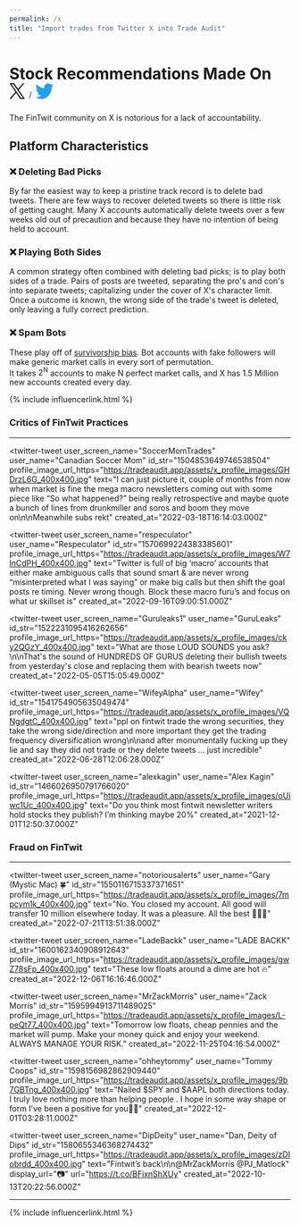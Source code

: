 ```yaml
---
permalink: /x
title: "Import trades from Twitter X into Trade Audit"
---
```

<h1 class="display-5 fw-bold mb-4 mt-5 text-center">Stock Recommendations Made On<br>
<img src="/assets/integrations/x.svg" style="height:1em;" alt="Twitter X logo">
<span style="font-size:14px;vertical-align:middle;color:#657786">/</span>
<img src="/assets/integrations/twitter-logo.svg" style="height:1em;" alt="Twitter X logo">
</h1>

<div class="text-center lead">
The <span class="fst-italic">FinTwit</span> community on X is notorious for a lack of accountability.
</div>

<h2 class="display-6 fw-bold mb-4 mt-5 text-center">Platform Characteristics</h2>

<article class="facts">
    <section>
      <h3>❌ Deleting Bad Picks</h3>
      <p>
        By far the easiest way to keep a pristine track record is to delete bad tweets. There are few ways to recover deleted tweets
         so there is little risk of getting caught. Many X accounts automatically delete tweets over a few weeks old out of
        precaution and because they have no intention of being held to account.
      </p>
    </section>
    <section>
      <h3>❌ Playing Both Sides</h3>
      <p>
        A common strategy often combined with <span class="fw-bold">deleting bad picks</span>; is to play both sides of a trade. Pairs of posts are
        tweeted, separating the pro's and con's into separate tweets; capitalizing under the cover of X's character limit.
        Once a outcome is known, the wrong side of the trade's tweet is deleted, only leaving a fully correct prediction.
      </p>
    </section>
    <section>
      <h3>❌ Spam Bots</h3>
      <p>
        These play off of <a href="https://en.wikipedia.org/wiki/Survivorship_bias" target="_blank">survivorship bias</a>. Bot accounts
         with fake followers will make generic market calls in every sort of permutation.<br>
        It takes <span class="fw-bold">2<sup>N</sup></span> accounts to make <span class="fw-bold">N perfect market calls</span>,
        and X has 1.5 Million new accounts created every day.
      </p>
    </section>
</article>

{% include influencerlink.html %}

<h3 class="display-6 text-center mt-5">Critics of FinTwit Practices</h3>
<hr style="margin-top: 0;" class="mb-5">

<script type="module">
import {LitElement, html, svg, css} from '{{ site.litCoreJs }}';

export class TwitterTweet extends LitElement {
  //Populate using https://cdn.syndication.twimg.com/tweet-result?id=[id_str]&lang=en
  static properties = {
    user_name: { type: String },
    user_screen_name: { type: String },
    profile_image_url_https: { type: String },
    verified: { type: Boolean },
    id_str: { type: String },
    text: { type: String },
    display_url: { type: String },
    url: { type: String },
    created_at: { type: String },
  };
  
  static styles = css`
    * {
      font-family: -apple-system, BlinkMacSystemFont, "Segoe UI", Roboto, Oxygen-Sans, Ubuntu, Cantarell, "Helvetica Neue", sans-serif;
    }

    #container {
      border-radius: 8px;
      overflow: hidden;
      border: 1px solid;
      margin-bottom: 2em;
      background-color: #fff;
    }
    
    @media only screen and (min-width: 1400px) {
      #container {
        width: 600px;
      }
    }

    #retweet {
      font-size: 0.75em;
      padding: 0 0 8px 44px;
      color: #657786;
    }

    #retweet a {
      color: #657786;
    }

    #retweet svg {
      width: 14px;
      height: 14px;
      vertical-align: middle;
      margin-bottom: 2px;
    }

    #content {
      padding: 24px 24px 20px 24px;
    }

    #profile-image {
      padding-right: 16px;
    }

    #profile-image img {
      border-radius: 50%;
      width: 48px;
      height: 48px;
    }

    #names {
      overflow: hidden;
    }

    #name {
      overflow: hidden;
      text-overflow: ellipsis;
      white-space: nowrap;
      padding-right: 4px;
      font-size: 24px;
      font-weight: bold;
      line-height: 24px;
    }

    #media img, #media video {
      width: 100%;
      max-height: 400px;
      object-fit: cover;
      object-position: center;
    }

    #header {
      display: flex;
      justify-content: space-between;
    }

    #header-content {
      display: flex;
      overflow: hidden;
    }

    #text {
      margin-top: 16px;
      margin-bottom: 24px;
      font-size: 1.5em;
      line-height: 32px;
      letter-spacing: .01em;
      overflow-wrap: break-word;
    }

    #footer {
      display: flex;
      justify-content: space-between;
    }

    #footer #link {
      display: block;
      line-height: 30px;
    }

    #names {
      display: inline-flex;
      flex-direction: column;
    }

    #actions a {
      padding-right: 16px;
    }

    .icon {
      width: 20px;
      height: 20px;
    }

    a {
      color: var(--twitter-status-link-color);
      text-decoration: none;
      outline: 0;
    }

    a:visited {
      color: var(--twitter-status-link-color);
      text-decoration: none;
      outline: 0;
    }

    #actions svg {
      width: 30px;
      height: 30px;
    }

    #names svg {
      width: 18px;
      height: 18px;
    }

    #logo svg {
      width: 50px;
      height: 50px;
    }
  `;
  
  
  render() {
    
    function parseNewlines(body){
      const index = body.indexOf("\\n");
      if(index == -1) return body;
      else return html`${body.substring(0,index)}<br>${parseNewlines(body.substring(index + 2))}`;
    }
    
    function minUrl(url){
      var ret = url;
      if(ret.startsWith("https://")) ret = ret.substring(8);
      if(ret.startsWith("www.")) ret = ret.substring(4);
      if(ret.length > 22) ret = ret.substring(0,22) + "…";
      return ret;
    }
    
    const date = new Date(this.created_at);
    return html`
      <div id="container">
        <div id="content">
          <div id="header">
            <a id="header-content" target="_blank" rel="noopener" href="https://twitter.com/${ this.user_screen_name }">
              <span id="profile-image"><img src="${ this.profile_image_url_https }" alt="${ this.user_name }'s avatar'"></span>
              <span id="names">
                <span id="name">${ this.user_name }
                  ${ this.verified ? html`
                    <svg xmlns="http://www.w3.org/2000/svg" viewBox="0 0 64 72" class="verified"><path fill="none" d="M0 0h64v72H0z"></path><path fill="#1da1f2" d="M3 37.315c0 4.125 2.162 7.726 5.363 9.624-.056.467-.09.937-.09 1.42 0 6.103 4.72 11.045 10.546 11.045 1.295 0 2.542-.234 3.687-.686C24.22 62.4 27.827 64.93 32 64.93c4.174 0 7.782-2.53 9.49-6.213 1.148.45 2.39.685 3.69.685 5.826 0 10.546-4.94 10.546-11.045 0-.483-.037-.953-.093-1.42C58.83 45.04 61 41.44 61 37.314c0-4.37-2.42-8.15-5.933-9.946.427-1.203.658-2.5.658-3.865 0-6.104-4.72-11.045-10.545-11.045-1.302 0-2.543.232-3.69.688-1.707-3.685-5.315-6.216-9.49-6.216-4.173 0-7.778 2.53-9.492 6.216-1.146-.455-2.393-.688-3.688-.688-5.827 0-10.545 4.94-10.545 11.045 0 1.364.23 2.662.656 3.864C5.42 29.163 3 32.944 3 37.314z"></path><path fill="#FFF" d="M17.87 39.08l7.015 6.978c.585.582 1.35.873 2.116.873.77 0 1.542-.294 2.127-.883.344-.346 15.98-15.974 15.98-15.974 1.172-1.172 1.172-3.07 0-4.243-1.17-1.17-3.07-1.172-4.242 0l-13.87 13.863-4.892-4.868c-1.174-1.168-3.074-1.164-4.242.01-1.168 1.176-1.163 3.075.01 4.244z"></path></svg>
                   ` : null }
                </span>
                <span style="color:gray;font-size:0.9em;margin-top:-2px;">@${ this.user_screen_name }</span>
              </span>
            </a>
            <div id="logo">
              <a target="_blank" rel="noopener" href="https://twitter.com/${ this.user_screen_name }/status/${ this.id_str }">
                <!-- --><svg id="Logo_FIXED" data-name="Logo — FIXED" xmlns="http://www.w3.org/2000/svg" viewBox="0 0 400 400"><defs><style>.cls-1{fill:none;}.cls-2{fill:#1da1f2;}</style></defs><title>Twitter_Logo_Blue</title><rect class="cls-1" width="400" height="400"></rect><path class="cls-2" d="M153.62,301.59c94.34,0,145.94-78.16,145.94-145.94,0-2.22,0-4.43-.15-6.63A104.36,104.36,0,0,0,325,122.47a102.38,102.38,0,0,1-29.46,8.07,51.47,51.47,0,0,0,22.55-28.37,102.79,102.79,0,0,1-32.57,12.45,51.34,51.34,0,0,0-87.41,46.78A145.62,145.62,0,0,1,92.4,107.81a51.33,51.33,0,0,0,15.88,68.47A50.91,50.91,0,0,1,85,169.86c0,.21,0,.43,0,.65a51.31,51.31,0,0,0,41.15,50.28,51.21,51.21,0,0,1-23.16.88,51.35,51.35,0,0,0,47.92,35.62,102.92,102.92,0,0,1-63.7,22A104.41,104.41,0,0,1,75,278.55a145.21,145.21,0,0,0,78.62,23"></path></svg>
              </a>
            </div>
          </div>
          <div id="text">
            ${ parseNewlines(this.text) }
            ${ this.display_url ? html`<a style="color:#1DA1F2;" href="${this.url}" title="${this.display_url}" target="_blank">${ minUrl(this.display_url) }</a><br>` : null }
          </div>
          <div id="footer">
            <div id="actions">
              <a target="_blank" rel="noopener" title="reply" href="https://twitter.com/intent/tweet?in_reply_to=${ this.id_str }">
                <svg xmlns="http://www.w3.org/2000/svg" width="24" height="24" viewBox="0 0 24 24"><path class="icon" fill="#657786" d="M14.046 2.242l-4.148-.01h-.002c-4.374 0-7.8 3.427-7.8 7.802 0 4.098 3.186 7.206 7.465 7.37v3.828c0 .108.045.286.12.403.143.225.385.347.633.347.138 0 .277-.038.402-.118.264-.168 6.473-4.14 8.088-5.506 1.902-1.61 3.04-3.97 3.043-6.312v-.017c-.006-4.368-3.43-7.788-7.8-7.79zm3.787 12.972c-1.134.96-4.862 3.405-6.772 4.643V16.67c0-.414-.334-.75-.75-.75h-.395c-3.66 0-6.318-2.476-6.318-5.886 0-3.534 2.768-6.302 6.3-6.302l4.147.01h.002c3.532 0 6.3 2.766 6.302 6.296-.003 1.91-.942 3.844-2.514 5.176z"></path></svg>
              </a>
              <a target="_blank" rel="noopener" title="retweet" href="https://twitter.com/intent/retweet?tweet_id=${ this.id_str }">
                <svg xmlns="http://www.w3.org/2000/svg" width="24" height="24" viewBox="0 0 24 24"><path fill="#657786" d="M23.77 15.67c-.292-.293-.767-.293-1.06 0l-2.22 2.22V7.65c0-2.068-1.683-3.75-3.75-3.75h-5.85c-.414 0-.75.336-.75.75s.336.75.75.75h5.85c1.24 0 2.25 1.01 2.25 2.25v10.24l-2.22-2.22c-.293-.293-.768-.293-1.06 0s-.294.768 0 1.06l3.5 3.5c.145.147.337.22.53.22s.383-.072.53-.22l3.5-3.5c.294-.292.294-.767 0-1.06zm-10.66 3.28H7.26c-1.24 0-2.25-1.01-2.25-2.25V6.46l2.22 2.22c.148.147.34.22.532.22s.384-.073.53-.22c.293-.293.293-.768 0-1.06l-3.5-3.5c-.293-.294-.768-.294-1.06 0l-3.5 3.5c-.294.292-.294.767 0 1.06s.767.293 1.06 0l2.22-2.22V16.7c0 2.068 1.683 3.75 3.75 3.75h5.85c.414 0 .75-.336.75-.75s-.337-.75-.75-.75z"></path></svg>
              </a>
              <a target="_blank" rel="noopener" title="like" href="https://twitter.com/intent/like?tweet_id=${ this.id_str }">
                <svg xmlns="http://www.w3.org/2000/svg" width="24" height="24" viewBox="0 0 24 24"><path fill="#657786" d="M12 21.638h-.014C9.403 21.59 1.95 14.856 1.95 8.478c0-3.064 2.525-5.754 5.403-5.754 2.29 0 3.83 1.58 4.646 2.73.813-1.148 2.353-2.73 4.644-2.73 2.88 0 5.404 2.69 5.404 5.755 0 6.375-7.454 13.11-10.037 13.156H12zM7.354 4.225c-2.08 0-3.903 1.988-3.903 4.255 0 5.74 7.035 11.596 8.55 11.658 1.52-.062 8.55-5.917 8.55-11.658 0-2.267-1.822-4.255-3.902-4.255-2.528 0-3.94 2.936-3.952 2.965-.23.562-1.156.562-1.387 0-.015-.03-1.426-2.965-3.955-2.965z"></path></svg>
              </a>
            </div>
            <div id="link">
              <a target="_blank" rel="noopener" href="https://twitter.com/${ this.user_screen_name }/status/${ this.id_str }">
                ${ date.toLocaleTimeString(undefined, { timeStyle: 'short' }) } · ${ date.toLocaleDateString(undefined, { dateStyle: 'medium' }) }
              </a>
            </div>
          </div>
        </div>
      </div>
    `;
  }
}
customElements.define('twitter-tweet', TwitterTweet);
</script>

<style>
  @media only screen and (min-width: 1400px) {
    .masonry {
      columns: 600px;
      column-gap: 1rem;
    }
  }
</style>

<div class="masonry">
  <!-- https://cdn.syndication.twimg.com/tweet-result?id=463440424141459456 -->
  <twitter-tweet 
    user_screen_name="RudyHavenstein"
    user_name="Rudy Havenstein"
    id_str="1586061354271526912"
    profile_image_url_https="https://tradeaudit.app/assets/x_profile_images/et3kkNBx_400x400.jpg"
    text="Fintwit really is a delusional place."
    created_at="2022-10-28T18:24:29.000Z"
  ></twitter-tweet>
  
  <twitter-tweet 
    user_screen_name="SoccerMomTrades"
    user_name="Canadian Soccer Mom"
    id_str="1504853649746538504"
    profile_image_url_https="https://tradeaudit.app/assets/x_profile_images/GHDrzL6G_400x400.jpg"
    text="I can just picture it, couple of months from now when market is fine the mega macro newsletters coming out with some piece like “So what happened?” being really retrospective and maybe quote a bunch of lines from drunkmiller and soros and boom they move on\n\nMeanwhile subs rekt"
    created_at="2022-03-18T16:14:03.000Z"
  ></twitter-tweet>
  
  <twitter-tweet 
    user_screen_name="respeculator"
    user_name="Respeculator"
    id_str="1570699224383385601"
    profile_image_url_https="https://tradeaudit.app/assets/x_profile_images/W7lnCdPH_400x400.jpg"
    text="Twitter is full of big ‘macro’ accounts that either make ambiguous calls that sound smart &amp; are never wrong “misinterpreted what I was saying” or make big calls but then shift the goal posts re timing. Never wrong though. Block these macro furu’s and focus on what ur skillset is"
    created_at="2022-09-16T09:00:51.000Z"
  ></twitter-tweet>
  
  <div></div>
  
  <twitter-tweet 
    user_screen_name="Guruleaks1"
    user_name="GuruLeaks"
    id_str="1522231095416262656"
    profile_image_url_https="https://tradeaudit.app/assets/x_profile_images/cky2QGzY_400x400.jpg"
    text="What are those LOUD SOUNDS you ask?\n\nThat's the sound of HUNDREDS OF GURUS deleting their bullish tweets from yesterday's close and replacing them with bearish tweets now"
    created_at="2022-05-05T15:05:49.000Z"
  ></twitter-tweet>

  <twitter-tweet 
    user_screen_name="WifeyAlpha"
    user_name="Wifey"
    id_str="1541754905635049474"
    profile_image_url_https="https://tradeaudit.app/assets/x_profile_images/VQNgdgtC_400x400.jpg"
    text="ppl on fintwit trade the wrong securities, they take the wrong side/direction and more important they get the trading frequency diversification wrong\n\nand after monumentally fucking up they lie and say they did not trade or they delete tweets ... just incredible"
    created_at="2022-06-28T12:06:28.000Z"
  ></twitter-tweet>
  
  <twitter-tweet 
    user_screen_name="alexkagin"
    user_name="Alex Kagin"
    id_str="1466026950791766020"
    profile_image_url_https="https://tradeaudit.app/assets/x_profile_images/oUiwc1Uc_400x400.jpg"
    text="Do you think most fintwit newsletter writers hold stocks they publish? I’m thinking maybe 20%"
    created_at="2021-12-01T12:50:37.000Z"
  ></twitter-tweet>
  
</div>

<h3 class="display-6 text-center mt-5">Fraud on FinTwit</h3>
<hr style="margin-top: 0;" class="mb-5">

<div class="masonry">
  <twitter-tweet 
    user_screen_name="SECGov"
    user_name="U.S. Securities and Exchange Commission"
    id_str="1603036089899327488"
    profile_image_url_https="https://tradeaudit.app/assets/x_profile_images/9nXj4OYd_400x400.jpg"
    text="Today we announced charges against eight social media influencers in a $100 million securities scheme in which they used Twitter and Discord to manipulate exchange-traded stocks.\n\n"
    display_url="https://www.sec.gov/news/press-release/2022-221"
    url="https://t.co/zzrchqFlqg"
    created_at="2022-12-14T14:36:01.000Z"
  ></twitter-tweet>

  <twitter-tweet 
    user_screen_name="notoriousalerts"
    user_name="Gary (Mystic Mac) 🍀"
    id_str="1550116715337371651"
    profile_image_url_https="https://tradeaudit.app/assets/x_profile_images/7mpcym1k_400x400.jpg"
    text="No. You closed my account. All good will transfer 10 million elsewhere today. It was a pleasure. All the best 💚✌🏼"
    created_at="2022-07-21T13:51:38.000Z"
  ></twitter-tweet>
  
  <!--
  <twitter-tweet 
    user_screen_name="MrZackMorris"
    user_name="Zack Morris"
    id_str="1602915568612478977"
    profile_image_url_https="https://tradeaudit.app/assets/x_profile_images/L-peQt77_400x400.jpg"
    text="I love my homies on here. The rest of you can keep swinging on my nuts."
    created_at="2022-12-14T06:37:06.000Z"
  ></twitter-tweet>-->
  
  <twitter-tweet 
    user_screen_name="LadeBackk"
    user_name="LADE BACKK"
    id_str="1600162340908912643"
    profile_image_url_https="https://tradeaudit.app/assets/x_profile_images/gwZ78sFp_400x400.jpg"
    text="These low floats around a dime are hot 🔥"
    created_at="2022-12-06T16:16:46.000Z"
  ></twitter-tweet>
  
  <div></div>
  
  <twitter-tweet 
    user_screen_name="MrZackMorris"
    user_name="Zack Morris"
    id_str="1595994913711489025"
    profile_image_url_https="https://tradeaudit.app/assets/x_profile_images/L-peQt77_400x400.jpg"
    text="Tomorrow low floats, cheap pennies and the market will pump. Make your money quick and enjoy your weekend. ALWAYS MANAGE YOUR RISK."
    created_at="2022-11-25T04:16:54.000Z"
  ></twitter-tweet>
  
  <twitter-tweet 
    user_screen_name="ohheytommy"
    user_name="Tommy Coops"
    id_str="1598156982862909440"
    profile_image_url_https="https://tradeaudit.app/assets/x_profile_images/9b7GBTng_400x400.jpg"
    text="Nailed $SPY and $AAPL both directions today. I truly love nothing more than helping people . I hope in some way shape or form I’ve been a positive for you🙏🏻"
    created_at="2022-12-01T03:28:11.000Z"
  ></twitter-tweet>
  
  <twitter-tweet 
    user_screen_name="DipDeity"
    user_name="Dan, Deity of Dips"
    id_str="1580655346368274432"
    profile_image_url_https="https://tradeaudit.app/assets/x_profile_images/zDIobrdd_400x400.jpg"
    text="Fintwit’s back\n\n@MrZackMorris @PJ_Matlock"
    display_url="📷"
    url="https://t.co/BFixnShXUy"
    created_at="2022-10-13T20:22:56.000Z"
  ></twitter-tweet>
  
</div>

<hr style="margin-top: 0;" class="mb-5">

{% include influencerlink.html %}
